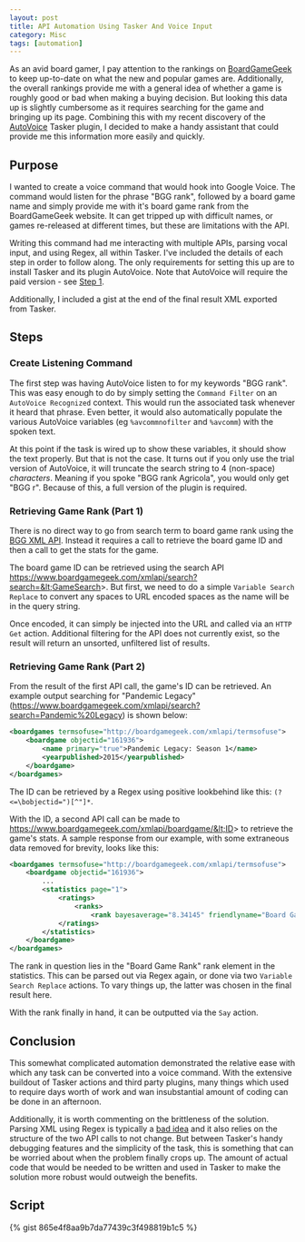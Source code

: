 ```yaml
---
layout: post
title: API Automation Using Tasker And Voice Input
category: Misc
tags: [automation]
---
```


As an avid board gamer, I pay attention to the rankings on [BoardGameGeek](https://boardgamegeek.com/browse/boardgame) to keep up-to-date on what the new and popular games are. Additionally, the overall rankings provide me with a general idea of whether a game is roughly good or bad when making a buying decision. But looking this data up is slightly cumbersome as it requires searching for the game and bringing up its page. Combining this with my recent discovery of the [AutoVoice](https://play.google.com/store/apps/details?id=com.joaomgcd.autovoice&hl=en) Tasker plugin, I decided to make a handy assistant that could provide me this information more easily and quickly.

## Purpose

I wanted to create a voice command that would hook into Google Voice. The command would listen for the phrase "BGG rank", followed by a board game name and simply provide me with it's board game rank from the BoardGameGeek website. It can get tripped up with difficult names, or games re-released at different times, but these are limitations with the API.

Writing this command had me interacting with multiple APIs, parsing vocal input, and using Regex, all within Tasker. I've included the details of each step in order to follow along. The only requirements for setting this up are to install Tasker and its plugin AutoVoice. Note that AutoVoice will require the paid version - see [Step 1](#retrieving-game-rank-part-1). 

Additionally, I included a gist at the end of the final result XML exported from Tasker.

## Steps

### Create Listening Command
The first step was having AutoVoice listen to for my keywords "BGG rank". This was easy enough to do by simply setting the `Command Filter` on an `AutoVoice Recognized` context. This would run the associated task whenever it heard that phrase. Even better, it would also automatically populate the various AutoVoice variables (eg `%avcommnofilter` and `%avcomm`) with the spoken text.

At this point if the task is wired up to show these variables, it should show the text properly. But that is not the case. It turns out if you only use the trial version of AutoVoice, it will truncate the search string to 4 (non-space) _characters_. Meaning if you spoke "BGG rank Agricola", you would only get "BGG r". Because of this, a full version of the plugin is required.

### Retrieving Game Rank (Part 1)
There is no direct way to go from search term to board game rank using the [BGG XML API](https://boardgamegeek.com/wiki/page/BGG_XML_API). Instead it requires a call to retrieve the board game ID and then a call to get the stats for the game.

The board game ID can be retrieved using the search API https://www.boardgamegeek.com/xmlapi/search?search=&lt;GameSearch&gt;. But first, we need to do a simple `Variable Search Replace` to convert any spaces to URL encoded spaces as the name will be in the query string.

Once encoded,  it can simply be injected into the URL and called via an `HTTP Get` action. Additional filtering for the API does not currently exist, so the result will return an unsorted, unfiltered list of results.

### Retrieving Game Rank (Part 2)

From the result of the first API call, the game's ID can be retrieved. An example output searching for "Pandemic Legacy" (https://www.boardgamegeek.com/xmlapi/search?search=Pandemic%20Legacy) is shown below:

```xml
<boardgames termsofuse="http://boardgamegeek.com/xmlapi/termsofuse">
	<boardgame objectid="161936">
		<name primary="true">Pandemic Legacy: Season 1</name>
		<yearpublished>2015</yearpublished>
	</boardgame>
</boardgames>
```
The ID can be retrieved by a Regex using positive lookbehind like this: `(?<=\bobjectid=")[^"]*`.

With the ID, a second API call can be made to https://www.boardgamegeek.com/xmlapi/boardgame/&lt;ID&gt; to retrieve the game's stats. A sample response from our example, with some extraneous data removed for brevity, looks like this:

```xml
<boardgames termsofuse="http://boardgamegeek.com/xmlapi/termsofuse">
    <boardgame objectid="161936">
        ...
        <statistics page="1">
            <ratings>
                <ranks>
                    <rank bayesaverage="8.34145" friendlyname="Board Game Rank" id="1" name="boardgame" type="subtype" value="1"/></ranks>
            </ratings>
        </statistics>
    </boardgame>
</boardgames>
```

The rank in question lies in the "Board Game Rank" rank element in the statistics. This can be parsed out via Regex again, or done via two `Variable Search Replace` actions. To vary things up, the latter was chosen in the final result here.

With the rank finally in hand, it can be outputted via the `Say` action.

## Conclusion

This somewhat complicated automation demonstrated the relative ease with which any task can be converted into a voice command. With the extensive buildout of Tasker actions and third party plugins, many things which used to require days worth of work and wan insubstantial amount of coding can be done in an afternoon.

Additionally, it is worth commenting on the brittleness of the solution. Parsing XML using Regex is typically a [bad idea](http://stackoverflow.com/questions/8577060/why-is-it-such-a-bad-idea-to-parse-xml-with-regex) and it also relies on the structure of the two API calls to not change. But between Tasker's handy debugging features and the simplicity of the task, this is something that can be worried about when the problem finally crops up. The amount of actual code that would be needed to be written and used in Tasker to make the solution more robust would outweigh the benefits.

## Script

{% gist 865e4f8aa9b7da77439c3f498819b1c5 %}

